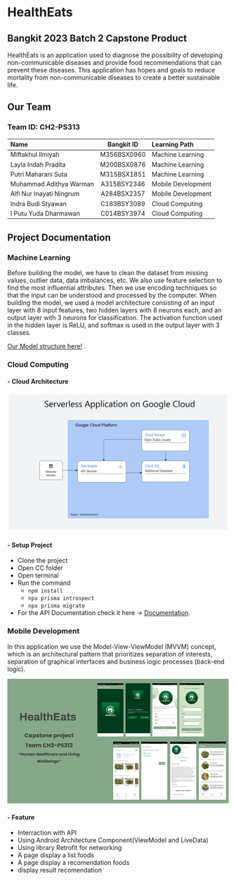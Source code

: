 # HealthEats
## Bangkit 2023 Batch 2 Capstone Product
HealthEats is an application used to diagnose the possibility of developing non-communicable diseases and provide food recommendations that can prevent these diseases. This application has hopes and goals to reduce mortality from non-communicable diseases to create a better sustainable life.

## Our Team
### Team ID: CH2-PS313
| Name                    | Bangkit ID  | Learning Path      |
| :---                    |    :----:   |          :---      |
| Miftakhul Ilmiyah       | M356BSX0960 | Machine Learning   |
| Layla Indah Pradita     | M200BSX0876 | Machine Learning   | 
| Putri Maharani Suta     | M315BSX1851 | Machine Learning   |
| Muhammad Adithya Warman | A315BSY2346 | Mobile Development |
| Alfi Nur Inayati Ningrum| A284BSX2357 | Mobile Development |
| Indra Budi Styawan      | C183BSY3089 | Cloud Computing    |
| I Putu Yuda Dharmawan   | C014BSY3974 | Cloud Computing    |

## Project Documentation
### Machine Learning


Before building the model, we have to clean the dataset from missing values, outlier data, data imbalances, etc. We also use feature selection to find the most influential attributes. Then we use encoding techniques so that the input can be understood and processed by the computer. When building the model, we used a model architecture consisting of an input layer with 8 input features, two hidden layers with 8 neurons each, and an output layer with 3 neurons for classification. The activation function used in the hidden layer is ReLU, and softmax is used in the output layer with 3 classes.


[Our Model structure here!](https://github.com/yudadh/HealthEats/blob/main/ML/Modelling_fix.ipynb) .

### Cloud Computing
#### - Cloud Architecture
![This is our Architecture!](https://github.com/yudadh/HealthEats/blob/main/Github%20Assets/Architecture.png)
#### - Setup Project
- Clone the project
- Open CC folder
- Open terminal
- Run the command
  - `npm install`
  - `npx prisma introspect`
  - `npx prisma migrate` 
- For the API Documentation check it here -> [Documentation](https://documenter.getpostman.com/view/29695288/2s9YkobgDu).

### Mobile Development

In this application we use the Model-View-ViewModel (MVVM) concept, which is an architectural pattern that prioritizes separation of interests, separation of graphical interfaces and business logic processes (back-end logic).

![This is our UI!](https://github.com/yudadh/HealthEats/blob/main/Github%20Assets/Capstone%20project%20-%20presentation.pptx.png)

#### - Feature
- Interraction with API
- Using Android Architecture Component(ViewModel and LiveData)
- Using library Retrofit for networking
- A page display a list foods
- A page display a recomendation foods
- display result recomendation

